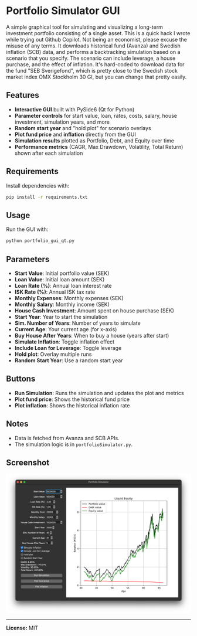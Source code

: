 # Portfolio Simulator GUI

A simple graphical tool for simulating and visualizing a long-term investment portfolio consisting of a single asset. 
This is a quick hack I wrote while trying out Github Copilot. Not being an economist, please excuse the misuse of any terms.
It downloads historical fund (Avanza) and Swedish inflation (SCB) data, and performs a backtracking simulation based on a scenario that you specify.
The scenario can include leverage, a house purchase, and the effect of inflation. 
It's hard-coded to download data for the fund "SEB Sverigefond", which is pretty close to the Swedish stock market index OMX Stockholm 30 GI, but you can change that pretty easily.  

## Features

- **Interactive GUI** built with PySide6 (Qt for Python)
- **Parameter controls** for start value, loan, rates, costs, salary, house investment, simulation years, and more
- **Random start year** and "hold plot" for scenario overlays
- **Plot fund price** and **inflation** directly from the GUI
- **Simulation results** plotted as Portfolio, Debt, and Equity over time
- **Performance metrics** (CAGR, Max Drawdown, Volatility, Total Return) shown after each simulation

## Requirements

Install dependencies with:

```bash
pip install -r requirements.txt
```

## Usage

Run the GUI with:

```bash
python portfolio_gui_qt.py
```

## Parameters

- **Start Value**: Initial portfolio value (SEK)
- **Loan Value**: Initial loan amount (SEK)
- **Loan Rate (%)**: Annual loan interest rate
- **ISK Rate (%)**: Annual ISK tax rate
- **Monthly Expenses**: Monthly expenses (SEK)
- **Monthly Salary**: Monthly income (SEK)
- **House Cash Investment**: Amount spent on house purchase (SEK)
- **Start Year**: Year to start the simulation
- **Sim. Number of Years**: Number of years to simulate
- **Current Age**: Your current age (for x-axis)
- **Buy House After Years**: When to buy a house (years after start)
- **Simulate Inflation**: Toggle inflation effect
- **Include Loan for Leverage**: Toggle leverage
- **Hold plot**: Overlay multiple runs
- **Random Start Year**: Use a random start year

## Buttons

- **Run Simulation**: Runs the simulation and updates the plot and metrics
- **Plot fund price**: Shows the historical fund price
- **Plot inflation**: Shows the historical inflation rate

## Notes

- Data is fetched from Avanza and SCB APIs.
- The simulation logic is in `portfolioSimulator.py`.

## Screenshot

![Screenshot](screenshot.png) 

---

**License:** MIT